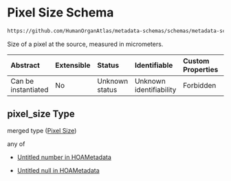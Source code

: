 # Pixel Size Schema

```txt
https://github.com/HumanOrganAtlas/metadata-schemas/schemas/metadata-schemas.json#/$defs/PublicScanMetadata/properties/pixel_size
```

Size of a pixel at the source, measured in micrometers.

| Abstract            | Extensible | Status         | Identifiable            | Custom Properties | Additional Properties | Access Restrictions | Defined In                                                                   |
| :------------------ | :--------- | :------------- | :---------------------- | :---------------- | :-------------------- | :------------------ | :--------------------------------------------------------------------------- |
| Can be instantiated | No         | Unknown status | Unknown identifiability | Forbidden         | Allowed               | none                | [metadata-schema.json\*](../out/metadata-schema.json "open original schema") |

## pixel\_size Type

merged type ([Pixel Size](metadata-schema-defs-publicscanmetadata-properties-pixel-size.md))

any of

* [Untitled number in HOAMetadata](metadata-schema-defs-publicscanmetadata-properties-pixel-size-anyof-0.md "check type definition")

* [Untitled null in HOAMetadata](metadata-schema-defs-publicscanmetadata-properties-pixel-size-anyof-1.md "check type definition")
